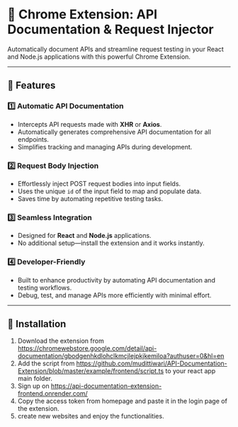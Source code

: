 # 🚀 Chrome Extension: API Documentation & Request Injector

Automatically document APIs and streamline request testing in your React and Node.js applications with this powerful Chrome Extension.

---

## 🌟 Features

### 1️⃣ **Automatic API Documentation**
- Intercepts API requests made with **XHR** or **Axios**.
- Automatically generates comprehensive API documentation for all endpoints.
- Simplifies tracking and managing APIs during development.

### 2️⃣ **Request Body Injection**
- Effortlessly inject POST request bodies into input fields.
- Uses the unique `id` of the input field to map and populate data.
- Saves time by automating repetitive testing tasks.

### 3️⃣ **Seamless Integration**
- Designed for **React** and **Node.js** applications.
- No additional setup—install the extension and it works instantly.

### 4️⃣ **Developer-Friendly**
- Built to enhance productivity by automating API documentation and testing workflows.
- Debug, test, and manage APIs more efficiently with minimal effort.

---

## 🔧 Installation

1. Download the extension from https://chromewebstore.google.com/detail/api-documentation/gbodgenhkdlohclkmcjlejpkjkemiloa?authuser=0&hl=en
2. Add the script from https://github.com/mudittiwari/API-Documentation-Extension/blob/master/example/frontend/script.ts to your react app main folder.
3. Sign up on https://api-documentation-extension-frontend.onrender.com/
4. Copy the access token from homepage and paste it in the login page of the extension.
5. create new websites and enjoy the functionalities.
